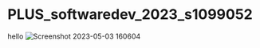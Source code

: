 # PLUS_softwaredev_2023_s1099052
hello
![Screenshot 2023-05-03 160604](https://user-images.githubusercontent.com/127689200/235944225-5e3b586c-83e0-426b-adf6-6d3556648349.jpg)
